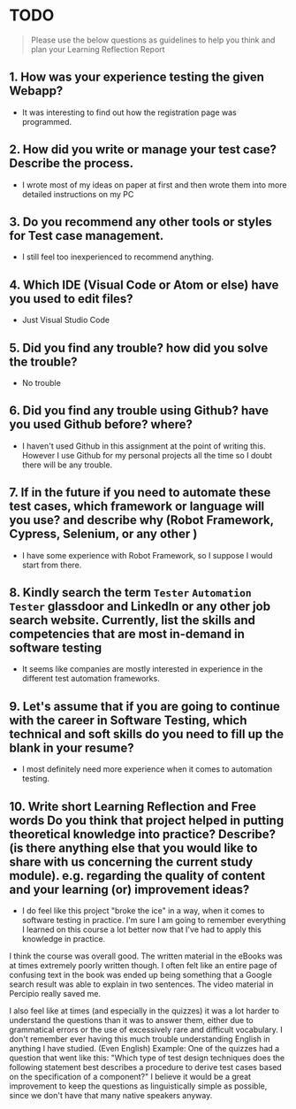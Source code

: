 
# TODO

> Please use the below questions as guidelines to help you think and plan your Learning Reflection Report

## 1. How was your experience testing the given Webapp?
- It was interesting to find out how the registration page was programmed.
     

## 2. How did you write or manage your test case? Describe the process.
- I wrote most of my ideas on paper at first and then wrote them into more detailed instructions on my PC
    

## 3. Do you recommend any other tools or styles for Test case management. 
 - I still feel too inexperienced to recommend anything.


## 4. Which IDE (Visual Code or Atom or else) have you used to edit files?
- Just Visual Studio Code


     
## 5. Did you find any trouble? how did you solve the trouble?
- No trouble


## 6. Did you find any trouble using Github? have you used Github before? where?
- I haven't used Github in this assignment at the point of writing this. However I use Github for my personal projects all the time so I doubt there will be any trouble.

      

## 7. If in the future if you need to automate these test cases, which framework or language will you use? and describe why (Robot Framework, Cypress, Selenium, or any other )
- I have some experience with Robot Framework, so I suppose I would start from there.



## 8. Kindly search the term `Tester` `Automation Tester` glassdoor and LinkedIn or any other job search website. Currently, list the skills and competencies that are most in-demand in software testing
- It seems like companies are mostly interested in experience in the different test automation frameworks.



## 9. **Let's assume** that if you are going to continue with the career in Software Testing, which technical and soft skills do you need to fill up the blank in your resume?
- I most definitely need more experience when it comes to automation testing.




## 10. Write short Learning Reflection and  Free words Do you think that project helped in putting theoretical knowledge into practice? Describe? (is there anything else that you would like to share with us concerning the current study module). e.g. regarding the quality of content and your learning (or) improvement ideas? 
- I do feel like this project "broke the ice" in a way, when it comes to software testing in practice. I'm sure I am going to remember everything I learned on this course a lot better now that I've had to apply this knowledge in practice.

I think the course was overall good. The written material in the eBooks was at times extremely poorly written though. I often felt like an entire page of confusing text in the book was ended up being something that a Google search result was able to explain in two sentences. The video material in Percipio really saved me.

I also feel like at times (and especially in the quizzes) it was a lot harder to understand the questions than it was to answer them, either due to grammatical errors or the use of excessively rare and difficult vocabulary. I don't remember ever having this much trouble understanding English in anything I have studied. (Even English) 
Example: One of the quizzes had a question that went like this: 
"Which type of test design techniques does the following statement best describes a procedure to derive test cases based on the specification of a component?"
I believe it would be a great improvement to keep the questions as linguistically simple as possible, since we don't have that many native speakers anyway.


